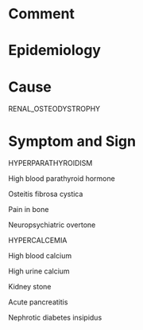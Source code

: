 # Comment

# Epidemiology

# Cause

RENAL_OSTEODYSTROPHY

# Symptom and Sign

HYPERPARATHYROIDISM

High blood parathyroid hormone

Osteitis fibrosa cystica

Pain in bone

Neuropsychiatric overtone

HYPERCALCEMIA

High blood calcium

High urine calcium

Kidney stone

Acute pancreatitis

Nephrotic diabetes insipidus

